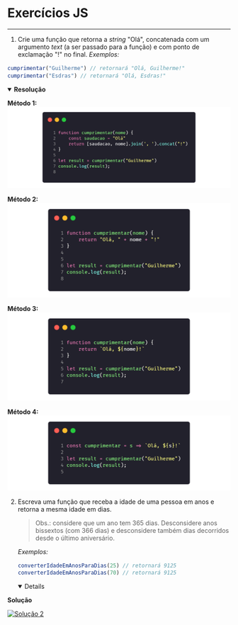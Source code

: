 # Exercícios JS

---

1. Crie uma função que retorna a *string* "Olá", concatenada com um argumento *text* (a ser passado para a função) e com ponto de exclamação "!" no final.
  *Exemplos:*
  ```js
  cumprimentar("Guilherme") // retornará "Olá, Guilherme!"
  cumprimentar("Esdras") // retornará "Olá, Esdras!"
  ```
  <details open>
  <summary><strong>Resolução</strong></summary>

  <strong>Método 1:</strong>
  <a href="./soluções/1/1_v1.js"><img src="./soluções/1/1_v1.png" width="600" /><a>
  <!-- [![Solução 1](./soluções/1/1_v1.png | width=300)](./soluções/1/1_v1.js) -->
  <strong>Método 2:</strong>
  <a href="./soluções/1/1_v2.js"><img src="./soluções/1/1_v2.png" width="600" /><a>
  <!-- [![Solução 1](./soluções/1/1_v2.png "Solução 1")](./soluções/1/1_v2.js) -->
  <strong>Método 3:</strong>
  <a href="./soluções/1/1_v3.js"><img src="./soluções/1/1_v3.png" width="600" /><a>
  <!-- [![Solução 1](./soluções/1/1_v3.png "Solução 1")](./soluções/1/1_v3.js) -->
  <strong>Método 4:</strong>
  <a href="./soluções/1/1_v4.js"><img src="./soluções/1/1_v4.png" width="600" /><a>
  <!-- [![Solução 1](./soluções/1/1_v4.png "Solução 1")](./soluções/1/1_v4.js) -->
  
  </details>


2. Escreva uma função que receba a idade de uma pessoa em anos e retorna a mesma idade em dias.
   > Obs.: considere que um ano tem 365 dias. Desconsidere anos bissextos (com 366 dias) e desconsidere também dias decorridos desde o último aniversário.

   *Exemplos:*

   ```js
   converterIdadeEmAnosParaDias(25) // retornará 9125
   converterIdadeEmAnosParaDias(70) // retornará 9125
   ```

   <details open>

  <summary><strong>Solução</strong></summary>

  [![Solução 2](./soluções/2.png "Solução 2")](./soluções/2.js)

   </details>
